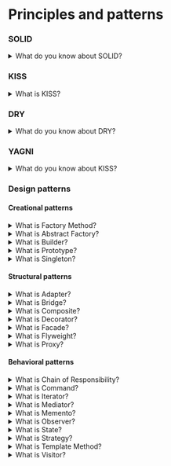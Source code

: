 # Principles and patterns

### SOLID

<details>
  <summary>What do you know about SOLID?</summary>

  In progress ...

</details>

### KISS

<details>
  <summary>What is KISS?</summary>

  KISS or keep it simple stupid is one of the design principles. KISS says that the many systems will work better if they are simple. So, simplicity should be one of the main targets in the design sphere.

</details>

### DRY

<details>
  <summary>What do you know about DRY?</summary>

  In progress ...

</details>

### YAGNI

<details>
  <summary>What do you know about KISS?</summary>

  In progress ...

</details>

### Design patterns

#### Creational patterns

<details>
  <summary>What is Factory Method?</summary>

  In progress ...

</details>

<details>
  <summary>What is Abstract Factory?</summary>

  In progress ...

</details>

<details>
  <summary>What is Builder?</summary>

  In progress ...

</details>

<details>
  <summary>What is Prototype?</summary>

  In progress ...

</details>

<details>
  <summary>What is Singleton?</summary>

  In progress ...

</details>

#### Structural patterns

<details>
  <summary>What is Adapter?</summary>

  In progress ...

</details>

<details>
  <summary>What is Bridge?</summary>

  In progress ...

</details>

<details>
  <summary>What is Composite?</summary>

  In progress ...

</details>

<details>
  <summary>What is Decorator?</summary>

  In progress ...

</details>

<details>
  <summary>What is Facade?</summary>

  In progress ...

</details>

<details>
  <summary>What is Flyweight?</summary>

  In progress ...

</details>

<details>
  <summary>What is Proxy?</summary>

  In progress ...

</details>

#### Behavioral patterns

<details>
  <summary>What is Chain of Responsibility?</summary>

  In progress ...

</details>

<details>
  <summary>What is Command?</summary>

  In progress ...

</details>

<details>
  <summary>What is Iterator?</summary>

  In progress ...

</details>

<details>
  <summary>What is Mediator?</summary>

  In progress ...

</details>

<details>
  <summary>What is Memento?</summary>

  In progress ...

</details>

<details>
  <summary>What is Observer?</summary>

  In progress ...

</details>

<details>
  <summary>What is State?</summary>

  In progress ...

</details>

<details>
  <summary>What is Strategy?</summary>

  In progress ...

</details>

<details>
  <summary>What is Template Method?</summary>

  In progress ...

</details>

<details>
  <summary>What is Visitor?</summary>

  In progress ...

</details>
